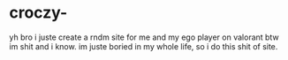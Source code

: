 # croczy-
yh bro i juste create a rndm site for me and my ego player on valorant btw im shit and i know. im juste boried in my whole life, so i do this shit of site.
